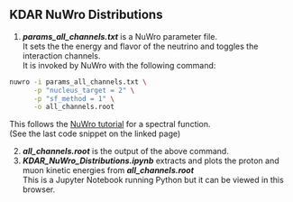 ## KDAR NuWro Distributions

1. ***params_all_channels.txt*** is a NuWro parameter file.<br />
It sets the the energy and flavor of the neutrino and toggles the interaction channels.<br />
It is invoked by NuWro with the following command: 
```bash
nuwro -i params_all_channels.txt \
      -p "nucleus_target = 2" \
      -p "sf_method = 1" \
      -o all_channels.root
```
This follows the [NuWro tutorial](https://nuwro.github.io/user-guide/getting-started/running/) for a spectral function. <br />
(See the last code snippet on the linked page)<br />

2. ***all_channels.root*** is the output of the above command. <br />
3. ***KDAR_NuWro_Distributions.ipynb*** extracts and plots the proton and muon kinetic energies from ***all_channels.root*** <br />
This is a Jupyter Notebook running Python but it can be viewed in this browser. 

